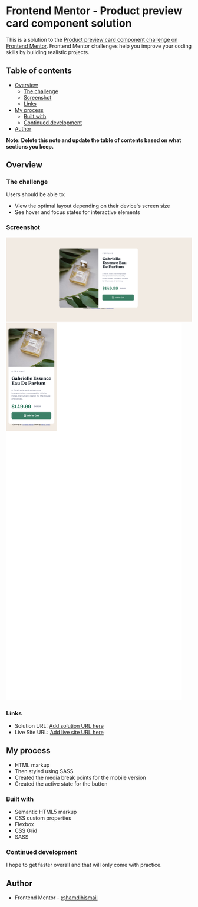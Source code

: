 # Frontend Mentor - Product preview card component solution

This is a solution to the [Product preview card component challenge on Frontend Mentor](https://www.frontendmentor.io/challenges/product-preview-card-component-GO7UmttRfa). Frontend Mentor challenges help you improve your coding skills by building realistic projects.

## Table of contents

- [Overview](#overview)
  - [The challenge](#the-challenge)
  - [Screenshot](#screenshot)
  - [Links](#links)
- [My process](#my-process)
  - [Built with](#built-with)
  - [Continued development](#continued-development)
- [Author](#author)

**Note: Delete this note and update the table of contents based on what sections you keep.**

## Overview

### The challenge

Users should be able to:

- View the optimal layout depending on their device's screen size
- See hover and focus states for interactive elements

### Screenshot

![](./images/Screenshot1.png)
![](./images/Screenshot2.png)

### Links

- Solution URL: [Add solution URL here](https://your-solution-url.com)
- Live Site URL: [Add live site URL here](https://your-live-site-url.com)

## My process

- HTML markup
- Then styled using SASS
- Created the media break points for the mobile version
- Created the active state for the button

### Built with

- Semantic HTML5 markup
- CSS custom properties
- Flexbox
- CSS Grid
- SASS

### Continued development

I hope to get faster overall and that will only come with practice.

## Author

- Frontend Mentor - [@hamdihismail](https://www.frontendmentor.io/profile/hamdihismail)
